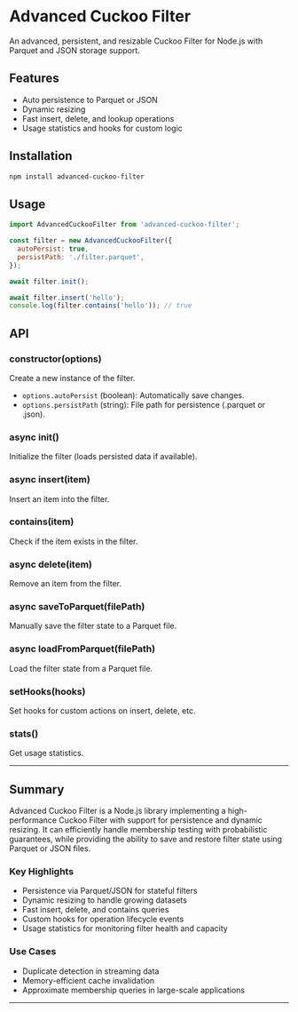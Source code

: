 # Advanced Cuckoo Filter

An advanced, persistent, and resizable Cuckoo Filter for Node.js with Parquet and JSON storage support.

## Features

- Auto persistence to Parquet or JSON
- Dynamic resizing
- Fast insert, delete, and lookup operations
- Usage statistics and hooks for custom logic

## Installation

```bash
npm install advanced-cuckoo-filter
```

## Usage

```javascript
import AdvancedCuckooFilter from 'advanced-cuckoo-filter';

const filter = new AdvancedCuckooFilter({
  autoPersist: true,
  persistPath: './filter.parquet',
});

await filter.init();

await filter.insert('hello');
console.log(filter.contains('hello')); // true
```

## API

### constructor(options)

Create a new instance of the filter.

- `options.autoPersist` (boolean): Automatically save changes.
- `options.persistPath` (string): File path for persistence (.parquet or .json).

### async init()

Initialize the filter (loads persisted data if available).

### async insert(item)

Insert an item into the filter.

### contains(item)

Check if the item exists in the filter.

### async delete(item)

Remove an item from the filter.

### async saveToParquet(filePath)

Manually save the filter state to a Parquet file.

### async loadFromParquet(filePath)

Load the filter state from a Parquet file.

### setHooks(hooks)

Set hooks for custom actions on insert, delete, etc.

### stats()

Get usage statistics.

---

## Summary

Advanced Cuckoo Filter is a Node.js library implementing a high-performance Cuckoo Filter with support for persistence and dynamic resizing. It can efficiently handle membership testing with probabilistic guarantees, while providing the ability to save and restore filter state using Parquet or JSON files.

### Key Highlights

- Persistence via Parquet/JSON for stateful filters
- Dynamic resizing to handle growing datasets
- Fast insert, delete, and contains queries
- Custom hooks for operation lifecycle events
- Usage statistics for monitoring filter health and capacity

### Use Cases

- Duplicate detection in streaming data
- Memory-efficient cache invalidation
- Approximate membership queries in large-scale applications

---

